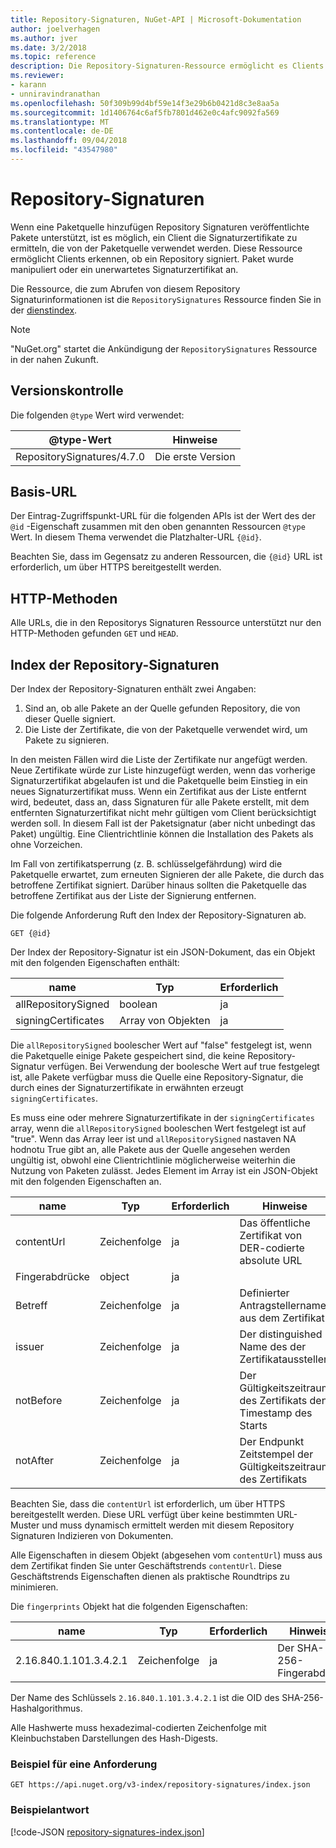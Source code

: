 ```yaml
---
title: Repository-Signaturen, NuGet-API | Microsoft-Dokumentation
author: joelverhagen
ms.author: jver
ms.date: 3/2/2018
ms.topic: reference
description: Die Repository-Signaturen-Ressource ermöglicht es Clients Paketquellen, ihrem Repository Signieren Funktionen ankündigen zu können.
ms.reviewer:
- karann
- unniravindranathan
ms.openlocfilehash: 50f309b99d4bf59e14f3e29b6b0421d8c3e8aa5a
ms.sourcegitcommit: 1d1406764c6af5fb7801d462e0c4afc9092fa569
ms.translationtype: MT
ms.contentlocale: de-DE
ms.lasthandoff: 09/04/2018
ms.locfileid: "43547980"
---
```

# <a name="repository-signatures"></a>Repository-Signaturen

Wenn eine Paketquelle hinzufügen Repository Signaturen veröffentlichte Pakete unterstützt, ist es möglich, ein Client die Signaturzertifikate zu ermitteln, die von der Paketquelle verwendet werden. Diese Ressource ermöglicht Clients erkennen, ob ein Repository signiert. Paket wurde manipuliert oder ein unerwartetes Signaturzertifikat an.

Die Ressource, die zum Abrufen von diesem Repository Signaturinformationen ist die `RepositorySignatures` Ressource finden Sie in der [dienstindex](service-index.md).

> [!Note]
> "NuGet.org" startet die Ankündigung der `RepositorySignatures` Ressource in der nahen Zukunft.

## <a name="versioning"></a>Versionskontrolle

Die folgenden `@type` Wert wird verwendet:

@type-Wert                | Hinweise
-------------------------- | -----
RepositorySignatures/4.7.0 | Die erste Version

## <a name="base-url"></a>Basis-URL

Der Eintrag-Zugriffspunkt-URL für die folgenden APIs ist der Wert des der `@id` -Eigenschaft zusammen mit den oben genannten Ressourcen `@type` Wert. In diesem Thema verwendet die Platzhalter-URL `{@id}`.

Beachten Sie, dass im Gegensatz zu anderen Ressourcen, die `{@id}` URL ist erforderlich, um über HTTPS bereitgestellt werden.

## <a name="http-methods"></a>HTTP-Methoden

Alle URLs, die in den Repositorys Signaturen Ressource unterstützt nur den HTTP-Methoden gefunden `GET` und `HEAD`.

## <a name="repository-signatures-index"></a>Index der Repository-Signaturen

Der Index der Repository-Signaturen enthält zwei Angaben:

1. Sind an, ob alle Pakete an der Quelle gefunden Repository, die von dieser Quelle signiert.
1. Die Liste der Zertifikate, die von der Paketquelle verwendet wird, um Pakete zu signieren.

In den meisten Fällen wird die Liste der Zertifikate nur angefügt werden. Neue Zertifikate würde zur Liste hinzugefügt werden, wenn das vorherige Signaturzertifikat abgelaufen ist und die Paketquelle beim Einstieg in ein neues Signaturzertifikat muss. Wenn ein Zertifikat aus der Liste entfernt wird, bedeutet, dass an, dass Signaturen für alle Pakete erstellt, mit dem entfernten Signaturzertifikat nicht mehr gültigen vom Client berücksichtigt werden soll. In diesem Fall ist der Paketsignatur (aber nicht unbedingt das Paket) ungültig. Eine Clientrichtlinie können die Installation des Pakets als ohne Vorzeichen.

Im Fall von zertifikatsperrung (z. B. schlüsselgefährdung) wird die Paketquelle erwartet, zum erneuten Signieren der alle Pakete, die durch das betroffene Zertifikat signiert. Darüber hinaus sollten die Paketquelle das betroffene Zertifikat aus der Liste der Signierung entfernen.

Die folgende Anforderung Ruft den Index der Repository-Signaturen ab.

    GET {@id}

Der Index der Repository-Signatur ist ein JSON-Dokument, das ein Objekt mit den folgenden Eigenschaften enthält:

name                | Typ             | Erforderlich
------------------- | ---------------- | --------
allRepositorySigned | boolean          | ja
signingCertificates | Array von Objekten | ja

Die `allRepositorySigned` boolescher Wert auf "false" festgelegt ist, wenn die Paketquelle einige Pakete gespeichert sind, die keine Repository-Signatur verfügen. Bei Verwendung der boolesche Wert auf true festgelegt ist, alle Pakete verfügbar muss die Quelle eine Repository-Signatur, die durch eines der Signaturzertifikate in erwähnten erzeugt `signingCertificates`.

Es muss eine oder mehrere Signaturzertifikate in der `signingCertificates` array, wenn die `allRepositorySigned` booleschen Wert festgelegt ist auf "true". Wenn das Array leer ist und `allRepositorySigned` nastaven NA hodnotu True gibt an, alle Pakete aus der Quelle angesehen werden ungültig ist, obwohl eine Clientrichtlinie möglicherweise weiterhin die Nutzung von Paketen zulässt. Jedes Element im Array ist ein JSON-Objekt mit den folgenden Eigenschaften an.

name         | Typ   | Erforderlich | Hinweise
------------ | ------ | -------- | -----
contentUrl   | Zeichenfolge | ja      | Das öffentliche Zertifikat von DER-codierte absolute URL
Fingerabdrücke | object | ja      |
Betreff      | Zeichenfolge | ja      | Definierter Antragstellername aus dem Zertifikat
issuer       | Zeichenfolge | ja      | Der distinguished Name des der Zertifikataussteller
notBefore    | Zeichenfolge | ja      | Der Gültigkeitszeitraum des Zertifikats den Timestamp des Starts
notAfter     | Zeichenfolge | ja      | Der Endpunkt Zeitstempel der Gültigkeitszeitraum des Zertifikats

Beachten Sie, dass die `contentUrl` ist erforderlich, um über HTTPS bereitgestellt werden. Diese URL verfügt über keine bestimmten URL-Muster und muss dynamisch ermittelt werden mit diesem Repository Signaturen Indizieren von Dokumenten. 

Alle Eigenschaften in diesem Objekt (abgesehen vom `contentUrl`) muss aus dem Zertifikat finden Sie unter Geschäftstrends `contentUrl`.
Diese Geschäftstrends Eigenschaften dienen als praktische Roundtrips zu minimieren.

Die `fingerprints` Objekt hat die folgenden Eigenschaften:

name                   | Typ   | Erforderlich | Hinweise
---------------------- | ------ | -------- | -----
2.16.840.1.101.3.4.2.1 | Zeichenfolge | ja      | Der SHA-256-Fingerabdruck

Der Name des Schlüssels `2.16.840.1.101.3.4.2.1` ist die OID des SHA-256-Hashalgorithmus.

Alle Hashwerte muss hexadezimal-codierten Zeichenfolge mit Kleinbuchstaben Darstellungen des Hash-Digests.

### <a name="sample-request"></a>Beispiel für eine Anforderung

    GET https://api.nuget.org/v3-index/repository-signatures/index.json

### <a name="sample-response"></a>Beispielantwort

[!code-JSON [repository-signatures-index.json](./_data/repository-signatures-index.json)]

